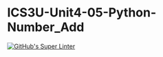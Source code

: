 # ICS3U-Unit4-05-Python-Number_Add

[![GitHub's Super Linter](https://github.com/liam-fletcher1/ICS3U-Unit4-05-Python-Number_Add/workflows/GitHub's%20Super%20Linter/badge.svg)](https://github.com/liam-fletcher1/ICS3U-Unit4-05-Python-Number_Add/actions)
